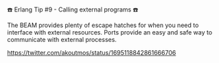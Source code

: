 ☎️ Erlang Tip #9 - Calling external programs ☎️

The BEAM provides plenty of escape hatches for when you need to interface with external resources. Ports provide an easy and safe way to communicate with external processes.

https://twitter.com/akoutmos/status/1695118842861666706